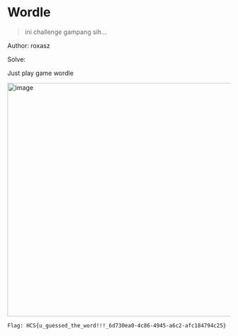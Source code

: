 # Wordle
> ini challenge gampang sih...

Author: roxasz

Solve:

Just play game wordle

<img width="923" height="528" alt="image" src="https://github.com/user-attachments/assets/e2cead34-5f1a-4b17-88e1-311b5603b22c" />

```
Flag: HCS{u_guessed_the_word!!!_6d730ea0-4c86-4945-a6c2-afc184794c25}
```
